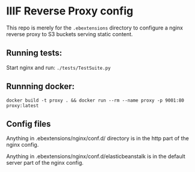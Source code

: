 # IIIF Reverse Proxy config

This repo is merely for the `.ebextensions` directory to configure a nginx
reverse proxy to S3 buckets serving static content.

## Running tests:

Start nginx and run:
```./tests/TestSuite.py```

## Runnning docker:
```docker build -t proxy . && docker run --rm --name proxy -p 9001:80 proxy:latest```

## Config files

Anything in .ebextensions/nginx/conf.d/ directory is in the http part of the nginx config.

Anything in .ebextensions/nginx/conf.d/elasticbeanstalk is in the default server part of the nginx config. 
